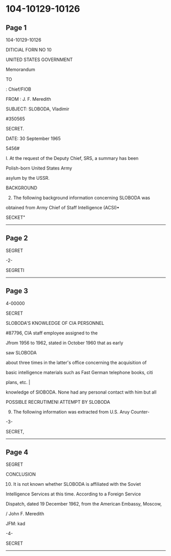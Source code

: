 # 104-10129-10126

## Page 1

104-10129-10126

DITICiAL FORN NO 10

UNITED STATES GOVERNMENT

Memorandum

TO

: Chief/FIOB

FROM : J. F. Meredith

SUBJECT: SLOBODA, Vladimir

#350565

SECRET.

DATE: 30 September 1965

5456#

I. At the request of the Deputy Chief, SRS, a summary has been

Polish-born United States Army

asylum by the USSR.

BACKGROUND

2. The following background information concerning SLOBODA was

obtained from Army Chief of Staff Intelligence (ACSI)•

SECKET"

---

## Page 2

SEGRET

-2-

SEGRETI

---

## Page 3

4-00000

SECRET

SLOBODA'S KNOWLEDGE OF CIA PERSONNEL

#87796, CIA staff employee assigned to the

Jfrom 1956 to 1962, stated in October 1960 that as early

saw SLOBODA

about three times in the latter's office concerning the acquisition of

basic intelligence materials such as Fast German telephone books, citi

plans, etc. |

knowledge of SIOBODA. None had any personal contact with him but all

POSSIBLE RECRUTIMENI ATTEMPT BY SLOBODA

9. The following information was extracted from U.S. Aruy Counter-

-3-

SECRET,

---

## Page 4

SEGRET

CONCLUSION

10. It is not known whether SLOBODA is affiliated with the Soviet

Intelligence Services at this time. According to a Foreign Service

Dispatch, dated 19 December 1962, from the American Embassy, Moscow,

/ John F. Meredith

JFM: kad

-4-

SECRET

---

